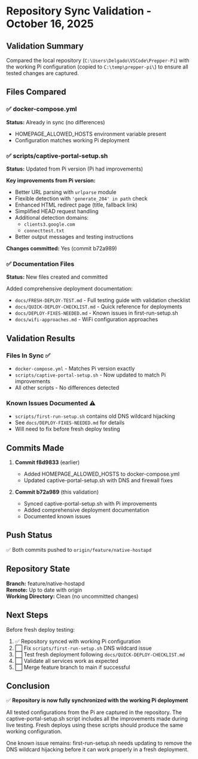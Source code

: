 <!--
SPDX-License-Identifier: CC-BY-NC-4.0
-->

# Repository Sync Validation - October 16, 2025

## Validation Summary

Compared the local repository (`C:\Users\Delgado\VSCode\Prepper-Pi`) with the working Pi configuration (copied to `C:\temp\prepper-pi\`) to ensure all tested changes are captured.

## Files Compared

### ✅ docker-compose.yml
**Status:** Already in sync (no differences)
- HOMEPAGE_ALLOWED_HOSTS environment variable present
- Configuration matches working Pi deployment

### ✅ scripts/captive-portal-setup.sh  
**Status:** Updated from Pi version (Pi had improvements)

**Key improvements from Pi version:**
- Better URL parsing with `urlparse` module
- Flexible detection with `'generate_204' in path` check
- Enhanced HTML redirect page (title, fallback link)
- Simplified HEAD request handling
- Additional detection domains:
  - `clients3.google.com`
  - `connecttest.txt`
- Better output messages and testing instructions

**Changes committed:** Yes (commit b72a989)

### ✅ Documentation Files
**Status:** New files created and committed

Added comprehensive deployment documentation:
- `docs/FRESH-DEPLOY-TEST.md` - Full testing guide with validation checklist
- `docs/QUICK-DEPLOY-CHECKLIST.md` - Quick reference for deployments
- `docs/DEPLOY-FIXES-NEEDED.md` - Known issues in first-run-setup.sh
- `docs/wifi-approaches.md` - WiFi configuration approaches

## Validation Results

### Files In Sync ✅
- `docker-compose.yml` - Matches Pi version exactly
- `scripts/captive-portal-setup.sh` - Now updated to match Pi improvements
- All other scripts - No differences detected

### Known Issues Documented ⚠️
- `scripts/first-run-setup.sh` contains old DNS wildcard hijacking
- See `docs/DEPLOY-FIXES-NEEDED.md` for details
- Will need to fix before fresh deploy testing

## Commits Made

1. **Commit f8d9833** (earlier)
   - Added HOMEPAGE_ALLOWED_HOSTS to docker-compose.yml
   - Updated captive-portal-setup.sh with DNS and firewall fixes

2. **Commit b72a989** (this validation)
   - Synced captive-portal-setup.sh with Pi improvements
   - Added comprehensive deployment documentation
   - Documented known issues

## Push Status

✅ Both commits pushed to `origin/feature/native-hostapd`

## Repository State

**Branch:** feature/native-hostapd  
**Remote:** Up to date with origin  
**Working Directory:** Clean (no uncommitted changes)

## Next Steps

Before fresh deploy testing:
1. ✅ Repository synced with working Pi configuration
2. ⬜ Fix `scripts/first-run-setup.sh` DNS wildcard issue
3. ⬜ Test fresh deployment following `docs/QUICK-DEPLOY-CHECKLIST.md`
4. ⬜ Validate all services work as expected
5. ⬜ Merge feature branch to main if successful

## Conclusion

✅ **Repository is now fully synchronized with the working Pi deployment**

All tested configurations from the Pi are captured in the repository. The captive-portal-setup.sh script includes all the improvements made during live testing. Fresh deploys using these scripts should produce the same working configuration.

One known issue remains: first-run-setup.sh needs updating to remove the DNS wildcard hijacking before it can work properly in a fresh deployment.
